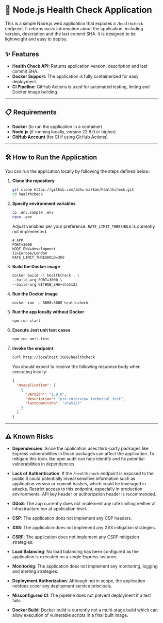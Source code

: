 # 🚀 Node.js Health Check Application

This is a simple Node.js web application that exposes a `/healthcheck` endpoint.
It returns basic information about the application, including version, description
and the last commit SHA. It is designed to be lightweight and easy to deploy.

## ✨ Features

- **Health Check API:** Returns application version, description
  and last commit SHA.
- **Docker Support:** The application is fully containerized for easy deployment.
- **CI Pipeline:** GitHub Actions is used for automated testing, linting
  and Docker image building.

---

## 📋 Requirements

- **Docker** (to run the application in a container)
- **Node.js** (if running locally, version 22.8.0 or higher)
- **GitHub Account** (for CI if using GitHub Actions)

---

## 🛠️ How to Run the Application

You can run the application locally by following the steps defined below:

1. **Clone the repository**

   ```sh
   git clone https://github.com/abhi-markan/healthcheck.git
   cd healthcheck
   ```

2. **Specify environment variables**

   ```sh
   cp .env.sample .env
   nano .env
   ```

   Adjust variables per your preference.
   `RATE_LIMIT_THRESHOLD` is currently not implemented.

   ```text
   # APP
   PORT=3000
   NODE_ENV=development
   TZ=Europe/London
   RATE_LIMIT_THRESHOLD=300
   ```

3. **Build the Docker image**

   ```sh
   docker build -t healthcheck . \
   --build-arg PORT=3000 \
   --build-arg GITHUB_SHA=sha5123
   ```

4. **Run the Docker image**

   ```sh
   docker run -p 3000:3000 healthcheck
   ```

5. **Run the app locally without Docker**

   ```sh
   npm run start
   ```

6. **Execute Jest unit test cases**

   ```sh
   npm run unit-test
   ```

7. **Invoke the endpoint**

   ```sh
   curl http://localhost:3000/healthcheck
   ```

   You should expect to receive the following response body when executing locally:

   ```json
   {
     "myapplication": [
       {
         "version": "1.0.0",
         "description": "pre-interview technical test",
         "lastcommitsha": "sha5123"
       }
     ]
   }
   ```

---

## ⚠️ Known Risks

- **Dependencies**: Since the application uses third-party packages like Express
  vulnerabilities in those packages can affect the application. To mitigate this
  tools like npm audit can help identify and fix potential vulnerabilities in dependencies.

- **Lack of Authentication**: If the `/healthcheck` endpoint is exposed to the public
  it could potentially reveal sensitive information such as application version
  or commit hashes, which could be leveraged in attacks. Restrict access to this
  endpoint, especially in production environments. API key header or authorization
  header is recommended.

- **DDoS**: The app currently does not implement any rate limiting neither at
  infrastructure nor at application level.

- **CSP**: The application does not implement any CSP headers.

- **XSS**: The application does not implement any XSS mitigation strategies.

- **CSRF**: The application does not implement any CSRF mitigation strategies.

- **Load Balancing**: No load balancing has been configured as the application
  is executed on a single Express instance.
- **Monitoring**: The application does not implement any monitoring, logging
  and alerting strategies.
- **Deployment Authorization**: Although not in scope, the application notdoes
  cover any deployment service principals.

- **Misconfigured CI**: The pipeline does not prevent deployment if a test fails.

- **Docker Build**: Docker build is currently not a multi-stage build which can
  allow execution of vulnerable scripts in a final built image.
